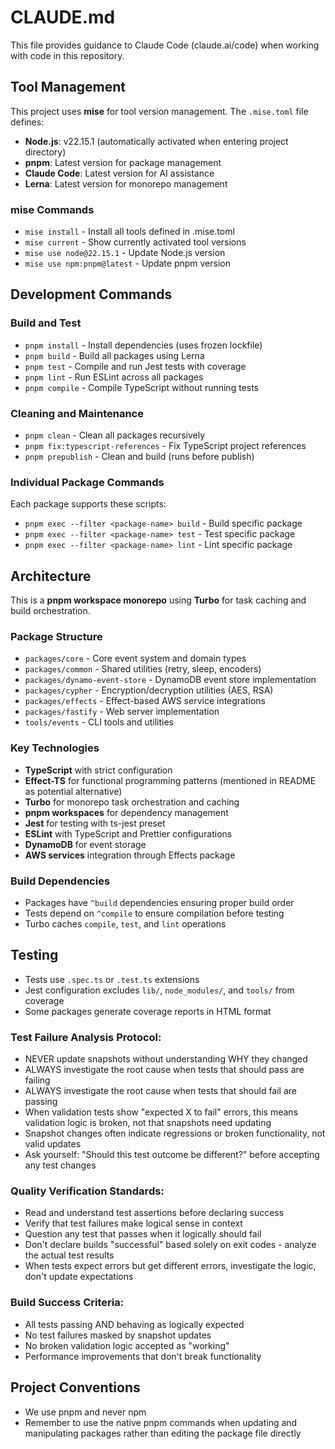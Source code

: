 # CLAUDE.md

This file provides guidance to Claude Code (claude.ai/code) when working with code in this repository.

## Tool Management

This project uses **mise** for tool version management. The `.mise.toml` file defines:
- **Node.js**: v22.15.1 (automatically activated when entering project directory)
- **pnpm**: Latest version for package management
- **Claude Code**: Latest version for AI assistance
- **Lerna**: Latest version for monorepo management

### mise Commands
- `mise install` - Install all tools defined in .mise.toml
- `mise current` - Show currently activated tool versions
- `mise use node@22.15.1` - Update Node.js version
- `mise use npm:pnpm@latest` - Update pnpm version

## Development Commands

### Build and Test
- `pnpm install` - Install dependencies (uses frozen lockfile)
- `pnpm build` - Build all packages using Lerna
- `pnpm test` - Compile and run Jest tests with coverage
- `pnpm lint` - Run ESLint across all packages
- `pnpm compile` - Compile TypeScript without running tests

### Cleaning and Maintenance
- `pnpm clean` - Clean all packages recursively
- `pnpm fix:typescript-references` - Fix TypeScript project references
- `pnpm prepublish` - Clean and build (runs before publish)

### Individual Package Commands
Each package supports these scripts:
- `pnpm exec --filter <package-name> build` - Build specific package
- `pnpm exec --filter <package-name> test` - Test specific package
- `pnpm exec --filter <package-name> lint` - Lint specific package

## Architecture

This is a **pnpm workspace monorepo** using **Turbo** for task caching and build orchestration.

### Package Structure
- `packages/core` - Core event system and domain types
- `packages/common` - Shared utilities (retry, sleep, encoders)
- `packages/dynamo-event-store` - DynamoDB event store implementation
- `packages/cypher` - Encryption/decryption utilities (AES, RSA)
- `packages/effects` - Effect-based AWS service integrations
- `packages/fastify` - Web server implementation
- `tools/events` - CLI tools and utilities

### Key Technologies
- **TypeScript** with strict configuration
- **Effect-TS** for functional programming patterns (mentioned in README as potential alternative)
- **Turbo** for monorepo task orchestration and caching
- **pnpm workspaces** for dependency management
- **Jest** for testing with ts-jest preset
- **ESLint** with TypeScript and Prettier configurations
- **DynamoDB** for event storage
- **AWS services** integration through Effects package

### Build Dependencies
- Packages have `^build` dependencies ensuring proper build order
- Tests depend on `^compile` to ensure compilation before testing
- Turbo caches `compile`, `test`, and `lint` operations

## Testing
- Tests use `.spec.ts` or `.test.ts` extensions
- Jest configuration excludes `lib/`, `node_modules/`, and `tools/` from coverage
- Some packages generate coverage reports in HTML format

### Test Failure Analysis Protocol:
- NEVER update snapshots without understanding WHY they changed
- ALWAYS investigate the root cause when tests that should pass are failing
- ALWAYS investigate the root cause when tests that should fail are passing
- When validation tests show "expected X to fail" errors, this means validation logic is broken, not that snapshots need updating
- Snapshot changes often indicate regressions or broken functionality, not valid updates
- Ask yourself: "Should this test outcome be different?" before accepting any test changes

### Quality Verification Standards:
- Read and understand test assertions before declaring success
- Verify that test failures make logical sense in context
- Question any test that passes when it logically should fail
- Don't declare builds "successful" based solely on exit codes - analyze the actual test results
- When tests expect errors but get different errors, investigate the logic, don't update expectations

### Build Success Criteria:
- All tests passing AND behaving as logically expected
- No test failures masked by snapshot updates
- No broken validation logic accepted as "working"
- Performance improvements that don't break functionality

## Project Conventions
- We use pnpm and never npm
- Remember to use the native pnpm commands when updating and manipulating packages rather than editing the package file directly
